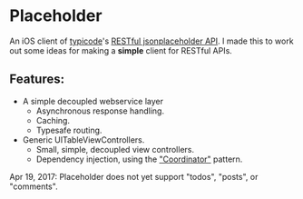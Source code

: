 # Placeholder
An iOS client of [typicode](https://twitter.com/typicode)'s [RESTful jsonplaceholder API](http://jsonplaceholder.typicode.com). I made this to work out some ideas for making a **simple** client for RESTful APIs. 

## Features:
- A simple decoupled webservice layer
  - Asynchronous response handling.
  - Caching.
  - Typesafe routing.
- Generic UITableViewControllers.
  - Small, simple, decoupled view controllers.
  - Dependency injection, using the ["Coordinator"](http://khanlou.com/2015/10/coordinators-redux/) pattern.
  
Apr 19, 2017: Placeholder does not yet support "todos", "posts", or "comments".
